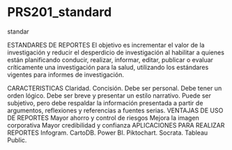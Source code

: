 # PRS201_standard
standar

ESTANDARES DE REPORTES
El objetivo es incrementar el valor de la investigación y reducir el desperdicio de investigación al habilitar a quienes están planificando conducir, realizar, informar, editar, publicar o evaluar críticamente una investigación para la salud, utilizando los estándares vigentes para informes de investigación.

CARACTERISTICAS
Claridad.
Concisión.
Debe ser personal.
Debe tener un orden lógico.
Debe ser breve y presentar un estilo narrativo.
Puede ser subjetivo, pero debe respaldar la información presentada a partir de argumentos, reflexiones y referencias a fuentes serias.
VENTAJAS DE USO DE REPORTES
Mayor ahorro y control de riesgos
Mejora la imagen corporativa
Mayor credibilidad y confianza
APLICACIONES PARA REALIZAR REPORTES
Infogram.
CartoDB.
Power BI.
Piktochart.
Socrata.
Tableau Public.
